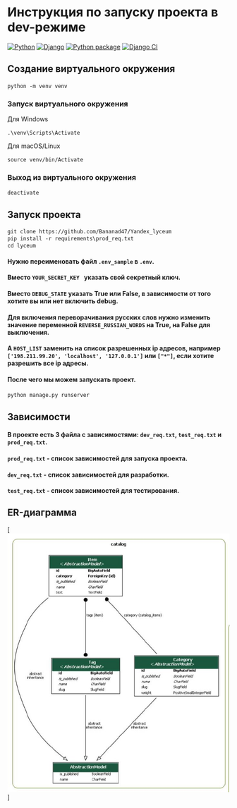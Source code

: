# Инструкция по запуску проекта в dev-режиме
[![Python](https://img.shields.io/badge/python-v3.9-success)](https://www.python.org/) [![Django](https://img.shields.io/badge/django-v3.2-success)](https://www.djangoproject.com/)
[![Python package](https://github.com/Bananad47/Yandex_lyceum/actions/workflows/python-package.yml/badge.svg)](https://github.com/Bananad47/Yandex_lyceum/actions/workflows/python-package.yml)
[![Django CI](https://github.com/Bananad47/Yandex_lyceum/actions/workflows/django.yml/badge.svg)](https://github.com/Bananad47/Yandex_lyceum/actions/workflows/django.yml)
## Создание виртуального окружения
```
python -m venv venv
```
### Запуск виртуального окружения
Для Windows
```
.\venv\Scripts\Activate
```
Для macOS/Linux
```
source venv/bin/Activate
```
### Выход из виртуального окружения
```
deactivate
```

## Запуск проекта
```
git clone https://github.com/Bananad47/Yandex_lyceum
pip install -r requirements\prod_req.txt
cd lyceum
```

#### Нужно переименовать файл `.env_sample` в `.env`. 
#### Вместо `YOUR_SECRET_KEY ` указать свой секретный ключ. 
#### Вместо `DEBUG_STATE` указать True или False, в зависимости от того хотите вы или нет включить debug.
#### Для включения переворачивания русских слов нужно изменить значение переменной `REVERSE_RUSSIAN_WORDS` на True, на False для выключения. 
#### А `HOST_LIST` заменить на список разрешенных ip адресов, например `['198.211.99.20', 'localhost', '127.0.0.1']` или `["*"]`, если хотите разрешить все ip адресы.


#### После чего мы можем запускать проект.

```
python manage.py runserver
```

## Зависимости
#### В проекте есть 3 файла с зависимостями: `dev_req.txt`, `test_req.txt` и `prod_req.txt`.
#### `prod_req.txt` - список зависимостей для запуска проекта.
#### `dev_req.txt` - список зависимостей для разработки.
#### `test_req.txt` - список зависимостей для тестирования.

## ER-диаграмма
[![ER diagramm](https://github.com/Bananad47/Yandex_lyceum/blob/main/ne_full.jpg)]
